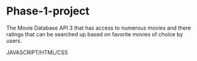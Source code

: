# Phase-1-project
The Movie Database API 3 that has access to numerous movies and there ratings that can be searched up based on favorite movies of choice by users.

JAVASCRIPT/HTML/CSS

